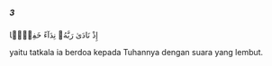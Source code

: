 ##### 3

<span class="ayah">إِذْ نَادَىٰ رَبَّهُۥ نِدَآءً خَفِيًّۭا</span>

<span class="ayah_translation">yaitu tatkala ia berdoa kepada Tuhannya dengan suara yang lembut.</span>
